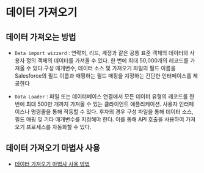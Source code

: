 # 데이터 가져오기

## 데이터 가져오는 방법

 - `Data import wizzard` : 연락처, 리드, 계정과 같은 공통 표준 객체의 데이터와 사용자 정의 객체의 데이터를 가져올 수 있다. 한 번에 최대 50,000개의 레코드를 가져올 수 있다.구성 매개변수, 데이터 소스 및 가져오기 파일의 필드 이름을 Salesforce의 필드 이름과 매핑하는 필드 매핑을 지정하는 간단한 인터페이스를 제공한다

 - `Data Loader` : 파일 또는 데이터베이스 연결에서 모든 데이터 유형의 레코드를 한 번에 최대 500만 개까지 가져올 수 있는 클라이언트 애플리케이션. 사용자 인터페이스나 명령줄을 통해 작동할 수 있다. 후자의 경우 구성 파일을 통해 데이터 소스, 필드 매핑 및 기타 매개변수를 지정해야 한다. 이를 통해 API 호출을 사용하여 가져오기 프로세스를 자동화할 수 있다.

## 데이터 가져오기 마법사 사용

 - [데이터 가져오기 마법사 사용 방법](https://trailhead.salesforce.com/ko/content/learn/modules/lex_implementation_data_management/lex_implementation_data_import?trailmix_creator_id=strailhead&trailmix_slug=prepare-for-your-salesforce-administrator-credential)
